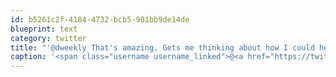 ```yaml
---
id: b5261c2f-4184-4732-bcb5-981bb9de14de
blueprint: text
category: twitter
title: "'@dweekly That's amazing. Gets me thinking about how I could help startups in Latin America"
caption: '<span class="username username_linked">@<a href="https://twitter.com/dweekly" title="David E. Weekly">dweekly</a></span> That''s amazing. Gets me thinking about how I could help startups in Latin America'
---
```

